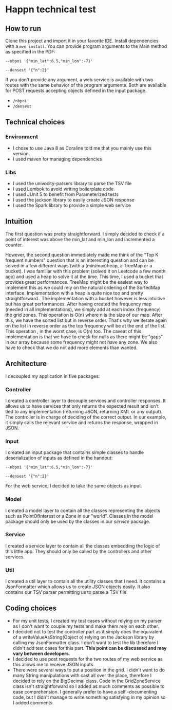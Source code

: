 # Happn technical test

## How to run

Clone this project and import it in your favorite IDE. Install dependencies with a `mvn install`. You can provide
 program arguments to the Main method as specified in the PDF:
 
` --nbpoi '{"min_lat":6.5,"min_lon":-7}' `
 
 ` --densest '{"n":2}' `
 
If you don't provide any argument, a web service is available with two routes with the same behavior of the program
 arguments. Both are available for POST requests accepting objects defined in the input package.
* `/nbpoi` 
* `/densest`  

## Technical choices

### Environment
* I chose to use Java 8 as Coraline told me that you mainly use this version.
* I used maven for managing dependencies

### Libs
* I used the univocity-parsers library to parse the TSV file
* I used Lombok to avoid writing boilerplate code
* I used JUnit 5 to benefit from Parameterized tests  
* I used the jackson library to easily create JSON response
* I used the Spark library to provide a simple web service 

## Intuition

The first question was pretty straightforward. I simply decided to check if a point of interest was above the min_lat
and min_lon and incremented a counter.
 
However, the second question immediately made me think of the "Top K frequent numbers" question that is an interesting
question and can be solved in a few different ways (with a (min/max)heap, a TreeMap or a bucket). I was familiar with
this problem (solved it on Leetcode a few month ago) and used a heap to solve it at the time. This time, I used a
bucket that provides great performances. TreeMap might be the easiest way to implement this as we could rely on the
natural ordering of the SortedMap interface. Implementation with a heap is quite nice too and pretty straightforward
. The implementation with a bucket however is less intuitive but has great performances. After having created
the frequency map (needed in all implementations), we simply add at each index (frequency) the grid zones. This
operation is O(n) where n is the size of our map. After this, we have the sorted list but in reverse order. That's
why we iterate again on the list in reverse order as the top frequency will be at the end of the list. This operation
, in the worst case, is O(n) too.
The caveat of this implementation is that we have to check for nulls as there might be "gaps" in our array because
some frequency might not have any zone. We also have to check that we do not add more elements than wanted.

## Architecture
 
I decoupled my application in five packages:
### Controller
I created a controller layer to decouple services and controller responses. It allows us to have services that only
returns the expected result and isn't tied to any implementation (returning JSON, returning XML or any output). The
controller is in charge of deciding of the correct output. In our example, it simply calls the relevant service and
returns the response, wrapped in JSON.
    
### Input
I created an input package that contains simple classes to handle deserialization of inputs as defined in the
handout:
 
 ` --nbpoi '{"min_lat":6.5,"min_lon":-7}' `
 
 ` --densest '{"n":2}' `
     
For the web service, I decided to take the same objects as input. 

### Model
I created a model layer to contain all the classes representing the objects such as PointOfInterest or a Zone in our
"world". Classes in the model package should only be used by the classes in our _service_ package.

### Service
I created a service layer to contain all the classes embedding the logic of this little app. They should only be
 called by the controllers and other services.

### Util
I created a util layer to contain all the utility classes that I need. It contains a JsonFormatter which allows us to
create JSON objects easily. It also contains our TSV parser permitting us to parse a TSV file.
 
## Coding choices
* For my unit tests, I created my test cases without relying on my parser as I don't want to couple my tests and make
 them rely on each other.
* I decided not to test the controller part as it simply does the equivalent of a writeValueAsString(Object o)
relying on the Jackson library by calling my JsonFormatter class. I don't want to test the lib therefore I didn't add
test cases for this part. **This point can be discussed and may vary between developers**.
* I decided to use post requests for the two routes of my web service as this allows me to receive JSON inputs.
* There were several ways to put a position in the grid. I didn't want to do many String manipulations with cast all
over the place, therefore I decided to rely on the BigDecimal class. Code in the GridZoneService class isn't
straightforward so I added as much comments as possible to ease comprehension. I generally prefer to have a self
-documenting code, but I didn't manage to write something satisfying in my opinion so I added comments.